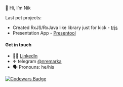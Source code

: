 👋 Hi, I’m Nik

Last pet projects:
- Created RxJS/RxJava like library just for kick - [trjs](https://github.com/lampmaster/trjs)
- Presentation App - [Presentool](https://github.com/CodeFrontTools/presentool)

#### Get in touch

- 🧑‍💻 [LinkedIn](https://www.linkedin.com/in/nikremark)
- ✈︎ telegram [@nremarka](https://t.me/nremarka)
- 🗣️ Pronouns: he/his

[![Codewars Badge](https://www.codewars.com/users/nik.remarka/badges/micro)](https://www.codewars.com/users/nik.remarka)
